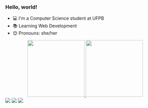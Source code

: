 ###  Hello, world! 
- 💻 I'm a Computer Science student at UFPB
- :books: Learning Web Development
- 😊 Pronouns: she/her

<div align="center">
  <a href="https://github.com/barbarahellen">
  <img height="180em" src="https://github-readme-stats.vercel.app/api?username=barbarahellen&show_icons=true&theme=tokyonight&include_all_commits=true&count_private=true"/>
  <img height="180em" src="https://github-readme-stats.vercel.app/api/top-langs/?username=barbarahellen&layout=compact&langs_count=7&theme=tokyonight"/>
</div>

<div>
   <a href = "mailto:barbarahellen993@gmail.com"><img src="https://img.shields.io/badge/-Gmail-%23333?style=for-the-badge&logo=gmail&logoColor=white" target="_blank"></a>
   <a href="https://instagram.com/barb.hellen" target="_blank"><img src="https://img.shields.io/badge/-Instagram-%23E4405F?style=for-the-badge&logo=instagram&logoColor=white" target="_blank"></a>
  <a href="https://www.linkedin.com/in/barbara-hellen" target="_blank"><img src="https://img.shields.io/badge/-LinkedIn-%230077B5?style=for-the-badge&logo=linkedin&logoColor=white" target="_blank"></a> 
</div>
